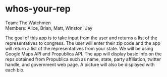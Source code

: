 # whos-your-rep
Team: The Watchmen
<br>
Members: Alice, Brian, Matt, Winston, Jay


The goal of this app is to take input from the user and returns a list of the representatives to congress.  The user will enter their zip code and the app will return a list of the representatives from your state.  We will be using Google Maps API and Propublica API.  The app will display basic info on the reps obtained from Propublica such as name, state, party affiliation, twitter handle, and government web page.  A picture will also be displayed with each bio. 
